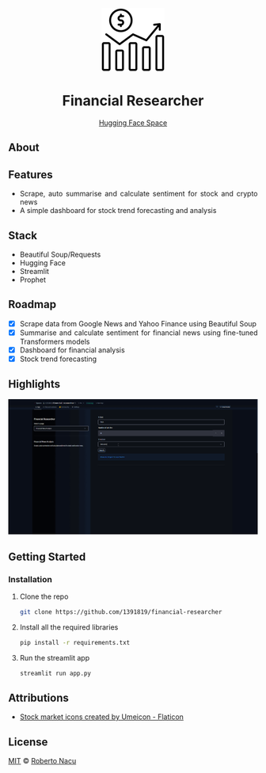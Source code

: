 <div align="center">
  <img src="utils/logo.png" alt="logo" width="128"/>
  <h1>Financial Researcher</h1>

[Hugging Face Space](https://huggingface.co/spaces/r1391819/financial-researcher)

</div>

<div align="justify">

## About

## Features
- Scrape, auto summarise and calculate sentiment for stock and crypto news
- A simple dashboard for stock trend forecasting and analysis

## Stack

- Beautiful Soup/Requests
- Hugging Face
- Streamlit
- Prophet

## Roadmap

- [x] Scrape data from Google News and Yahoo Finance using Beautiful Soup
- [x] Summarise and calculate sentiment for financial news using fine-tuned Transformers models
- [x] Dashboard for financial analysis
- [x] Stock trend forecasting

## Highlights

<div align="center">
  <img src="utils/showcase.gif" alt="application showcase gif" />
</div>

## Getting Started
### Installation

1. Clone the repo
   ```sh
   git clone https://github.com/1391819/financial-researcher
   ```
2. Install all the required libraries
   ```sh
   pip install -r requirements.txt
   ```
3. Run the streamlit app
   ```sh
   streamlit run app.py
   ```

## Attributions

- <a href="https://www.flaticon.com/free-icons/stock-market" title="stock market icons">Stock market icons created by Umeicon - Flaticon</a>

## License

[MIT](https://github.com/1391819/financial-researcher/blob/main/License.txt) © [Roberto Nacu](https://github.com/1391819)

</div>

